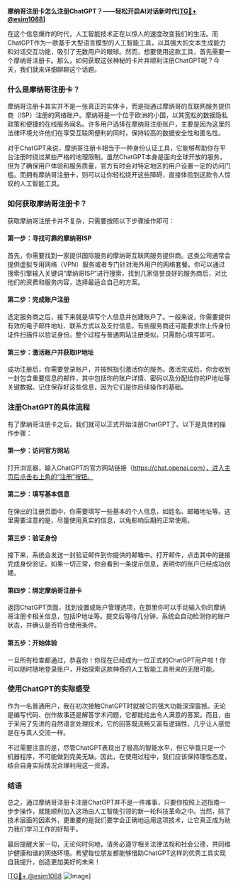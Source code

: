 **摩纳哥注册卡怎么注册ChatGPT？——轻松开启AI对话新时代[[TG💪+ @esim1088](https://t.me/s/esim1088)]**

在这个信息爆炸的时代，人工智能技术正在以惊人的速度改变我们的生活。而ChatGPT作为一款基于大型语言模型的人工智能工具，以其强大的文本生成能力和对话交互功能，吸引了无数用户的眼球。然而，想要使用这款工具，首先需要一个摩纳哥注册卡。那么，如何获取这张神秘的卡片并顺利注册ChatGPT呢？今天，我们就来详细聊聊这个话题。

### 什么是摩纳哥注册卡？

摩纳哥注册卡其实并不是一张真正的实体卡，而是指通过摩纳哥的互联网服务提供商（ISP）注册的网络账户。摩纳哥是一个位于欧洲的小国，以其宽松的数据隐私政策和便捷的在线服务闻名。许多用户选择在摩纳哥注册账户，主要是因为这里的法律环境允许他们在享受互联网便利的同时，保持较高的数据安全性和匿名性。

对于ChatGPT来说，摩纳哥注册卡相当于一种身份认证工具，它能够帮助你在平台注册时绕过某些严格的地理限制。虽然ChatGPT本身是面向全球开放的服务，但为了确保用户体验和服务质量，官方有时会对特定地区的用户设置一定的访问门槛。而拥有摩纳哥注册卡，则可以让你轻松绕开这些障碍，直接体验到这款令人惊叹的人工智能工具。

### 如何获取摩纳哥注册卡？

获取摩纳哥注册卡并不复杂，只需要按照以下步骤操作即可：

#### 第一步：寻找可靠的摩纳哥ISP

首先，你需要找到一家提供国际服务的摩纳哥互联网服务提供商。这类公司通常会提供虚拟专用网络（VPN）服务或者专门针对海外用户的网络套餐。你可以通过搜索引擎输入关键词“摩纳哥ISP”进行搜索，找到几家信誉良好的服务商后，对比他们的资费和服务内容，选择最适合自己的方案。

#### 第二步：完成账户注册

选定服务商之后，接下来就是填写个人信息并创建账户了。一般来说，你需要提供有效的电子邮件地址、联系方式以及支付信息。有些服务商还可能要求你上传身份证件扫描件以验证身份。整个过程与普通网站注册类似，只需耐心填写即可。

#### 第三步：激活账户并获取IP地址

成功注册后，你需要登录账户，并按照指引激活你的服务。激活完成后，你会收到一封包含重要信息的邮件，其中包括你的账户详情、密码以及分配给你的IP地址等关键数据。记住保存好这些信息，因为它们是你后续操作的基础。

### 注册ChatGPT的具体流程

有了摩纳哥注册卡之后，我们就可以正式开始注册ChatGPT了。以下是具体的操作步骤：

#### 第一步：访问官方网站

打开浏览器，输入ChatGPT的官方网站链接（https://chat.openai.com），进入主页后点击右上角的“注册”按钮。

#### 第二步：填写基本信息

在弹出的注册页面中，你需要填写一些基本的个人信息，如姓名、邮箱地址等。这里需要注意的是，尽量使用真实的信息，以免影响后期的正常使用。

#### 第三步：验证身份

接下来，系统会发送一封验证邮件到你提供的邮箱中。打开邮件，点击其中的链接完成身份验证。如果一切正常，你会看到一条提示信息，表明你的账户已经成功创建。

#### 第四步：绑定摩纳哥注册卡

返回ChatGPT页面，找到设置或账户管理选项，在那里你可以手动输入你的摩纳哥注册卡相关信息，包括IP地址等。提交后等待几分钟，系统会自动检测你的账户状态，并确认是否符合使用条件。

#### 第五步：开始体验

一旦所有检查都通过，恭喜你！你现在已经成为一位正式的ChatGPT用户啦！你可以随时随地登录账户，开始探索这款神奇的人工智能工具带来的无限可能。

### 使用ChatGPT的实际感受

作为一名普通用户，我在初次接触ChatGPT时就被它的强大功能深深震撼。无论是编写代码、创作故事还是解答学术问题，它都能给出令人满意的答案。而且，由于采用了先进的自然语言处理技术，它的回答既流畅又富有逻辑性，几乎让人感觉是在与真人交流一样。

不过需要注意的是，尽管ChatGPT表现出了极高的智能水平，但它毕竟只是一个机器程序，不可能做到完美无缺。因此，在使用过程中，我们应该保持理性态度，结合自身实际情况合理利用这一资源。

### 结语

总之，通过摩纳哥注册卡注册ChatGPT并不是一件难事，只要你按照上述指南一步步操作，就能顺利加入这场由人工智能引领的新一轮科技革命之中。当然，除了技术层面的因素外，更重要的是我们要学会正确地运用这项技术，让它真正成为助力我们学习工作的好帮手。

最后提醒大家一句，无论何时何地，请务必遵守相关法律法规和社会公德，共同维护健康和谐的网络环境。希望每位朋友都能够借助ChatGPT这样的优秀工具实现自我提升，创造更加美好的未来！

[[TG💪+ @esim1088](https://t.me/s/esim1088) ![Image](https://i.postimg.cc/4NQfJmqS/Snipaste-2025-05-13-00-14-12.png)]